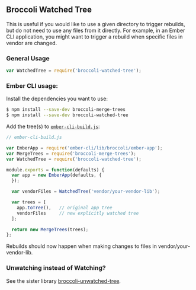 ## Broccoli Watched Tree

This is useful if you would like to use a given directory to trigger rebuilds, but do not need to use any files from it directly. For example, in an Ember CLI application, you might want to trigger a rebuild when specific files in vendor are changed.

### General Usage

```js
var WatchedTree = require('broccoli-watched-tree');
```

### Ember CLI usage:

Install the dependencies you want to use:

```sh
$ npm install --save-dev broccoli-merge-trees
$ npm install --save-dev broccoli-watched-tree
```

Add the tree(s) to [`ember-cli-build.js`](https://github.com/ember-cli/ember-cli/blob/master/blueprints/app/files/ember-cli-build.js):

```js
// ember-cli-build.js

var EmberApp = require('ember-cli/lib/broccoli/ember-app');
var MergeTrees = require('broccoli-merge-trees');
var WatchedTree = require('broccoli-watched-tree');

module.exports = function(defaults) {
  var app = new EmberApp(defaults, {
  });

  var vendorFiles = WatchedTree('vendor/your-vendor-lib');

  var trees = [
    app.toTree(),   // original app tree
    vendorFiles     // new explicitly watched tree
  ];

  return new MergeTrees(trees);
};
```

Rebuilds should now happen when making changes to files in vendor/your-vendor-lib.

### Unwatching instead of Watching?

See the sister library [broccoli-unwatched-tree](https://github.com/rwjblue/broccoli-unwatched-tree).
